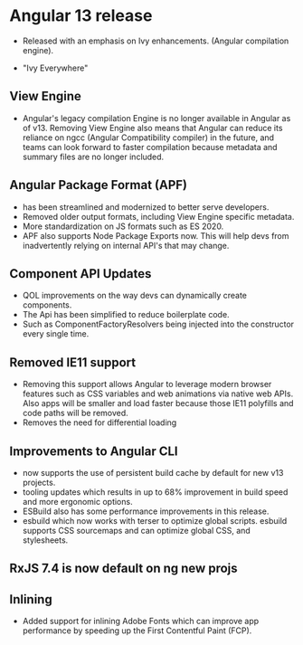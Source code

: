 # Angular 13 release

- Released with an emphasis on Ivy enhancements. (Angular compilation engine).

- "Ivy Everywhere" 


## View Engine
- Angular's legacy compilation Engine is no longer available in Angular as of v13. Removing View Engine also means that Angular can reduce its reliance on ngcc (Angular Compatibility compiler) in the future, and teams can look forward to faster compilation because metadata and summary files are no longer included.

## Angular Package Format (APF)
- has been streamlined and modernized to better serve developers.
- Removed older output formats, including View Engine specific metadata.
- More standardization on JS formats such as ES 2020. 
- APF also supports Node Package Exports now. This will help devs from inadvertently relying on internal API's that may change.


## Component API Updates
- QOL improvements on the way devs can dynamically create components.
- The Api has been simplified to reduce boilerplate code.
- Such as ComponentFactoryResolvers being injected into the constructor every single time.

## Removed IE11 support
- Removing this support allows Angular to leverage modern browser features such as CSS variables and web animations via native web APIs. Also apps will be smaller and load faster because those IE11 polyfills and code paths will be removed.
- Removes the need for differential loading


## Improvements to Angular CLI
- now supports the use of persistent build cache by default for new v13 projects. 
- tooling updates which results in up to 68% improvement in build speed and more ergonomic options. 
- ESBuild also has some performance improvements in this release. 
- esbuild which now works with terser to optimize global scripts. esbuild supports CSS sourcemaps and can optimize global CSS, and stylesheets.


## RxJS 7.4 is now default on ng new projs

## Inlining
- Added support for inlining Adobe Fonts which can improve app performance by speeding up the First Contentful Paint (FCP). 